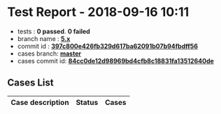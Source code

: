 # Test Report - 2018-09-16 10:11

- tests  : **0 passed**. **0 failed**
- branch name : **[5.x](https://github.com/apache/incubator-skywalking/tree/5.x)**
- commit id : **[397c800e426fb329d617ba62091b07b94fbdff56](https://github.com/apache/incubator-skywalking/commit/397c800e426fb329d617ba62091b07b94fbdff56)**
- cases branch: **[master](https://github.com/SkywalkingTest/skywalking-autotest-scenarios/tree/master)**
- cases commit id: **[84cc0de12d98969bd4cfb8c18831fa13512640de](https://github.com/SkywalkingTest/skywalking-autotest-scenarios/commit/84cc0de12d98969bd4cfb8c18831fa13512640de)**

## Cases List

| Case description | Status | Cases|
|:-----|:-----:|:-----:|

